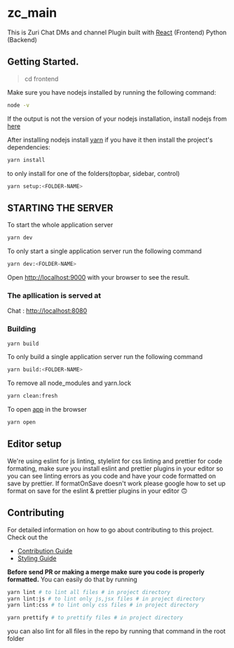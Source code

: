 # zc_main

This is Zuri Chat DMs and channel Plugin built with [React](https://reactjs.org/) (Frontend) Python (Backend)

## Getting Started.

> cd frontend

Make sure you have nodejs installed by running the following command:

```bash
node -v
```

If the output is not the version of your nodejs installation, install nodejs from [here](https://nodejs.org/en/download/)

After installing nodejs install [yarn](https://www.npmjs.com/package/yarn)
if you have it then install the project's dependencies:

```bash
yarn install
```

to only install for one of the folders(topbar, sidebar, control)

```bash
yarn setup:<FOLDER-NAME>
```

## STARTING THE SERVER

To start the whole application server

```bash
yarn dev
```

To only start a single application server run the following command

```bash
yarn dev:<FOLDER-NAME>
```

Open [http://localhost:9000](http://localhost:9000) with your browser to see the result.

### **The apllication is served at**

Chat : [http://localhost:8080](http://localhost:8080)

### **Building**

```bash
yarn build
```

To only build a single application server run the following command

```bash
yarn build:<FOLDER-NAME>
```

To remove all node_modules and yarn.lock

```bash
yarn clean:fresh
```

To open [app](http://localhost:9000) in the browser

```bash
yarn open
```

## Editor setup

We're using eslint for js linting, stylelint for css linting and prettier for code formating, make sure you install eslint and prettier plugins in your editor so you can
see linting errors as you code and have your code formatted on save by prettier. If formatOnSave doesn't work please google how to set up
format on save for the eslint & prettier plugins in your editor 🙃

## Contributing

For detailed information on how to go about contributing to this project. Check out the

- [Contribution Guide](docs/CONTRIBUTING.md)
- [Styling Guide](docs/STYLING.md)

**Before send PR or making a merge make sure you code is properly formatted.** You can easily do that by running

```bash
yarn lint # to lint all files # in project directory
yarn lint:js # to lint only js,jsx files # in project directory
yarn lint:css # to lint only css files # in project directory

yarn prettify # to prettify files # in project directory
```

you can also lint for all files in the repo by running that command in the root folder

